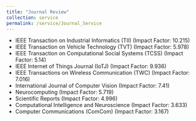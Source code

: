 ```yaml
---
title: "Journal Review"
collection: service
permalink: /service/Journal_Service
---
```


- IEEE Transaction on Industrial Informatics (TII) (Impact Factor: 10.215)
- IEEE Transaction on Vehicle Technology (TVT) (Impact Factor: 5.978)
- IEEE Transaction on Computational Social Systems (TCSS) (Impact Factor: 5.14)
- IEEE Internet of Things Journal (IoTJ) (Impact Factor: 9.936)
- IEEE Transactions on Wireless Communication (TWC) (Impact Factor: 7.016)
- International Journal of Computer Vision (Impact Factor: 7.41)
- Neurocomputing (Impact Factor: 5.719)
- Scientific Reports (Impact Factor: 4.996)
- Computational Intelligence and Neuroscience (Impact Factor: 3.633)
- Computer Communications (ComCom) (Impact Factor: 3.167)
